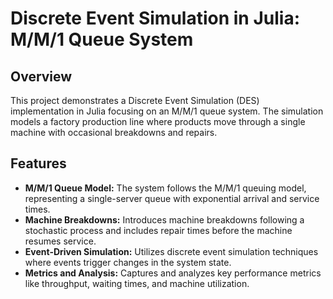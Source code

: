 # Discrete Event Simulation in Julia: M/M/1 Queue System

## Overview

This project demonstrates a Discrete Event Simulation (DES) implementation in Julia focusing on an M/M/1 queue system. The simulation models a factory production line where products move through a single machine with occasional breakdowns and repairs.

## Features

- **M/M/1 Queue Model:** The system follows the M/M/1 queuing model, representing a single-server queue with exponential arrival and service times.
- **Machine Breakdowns:** Introduces machine breakdowns following a stochastic process and includes repair times before the machine resumes service.
- **Event-Driven Simulation:** Utilizes discrete event simulation techniques where events trigger changes in the system state.
- **Metrics and Analysis:** Captures and analyzes key performance metrics like throughput, waiting times, and machine utilization.
